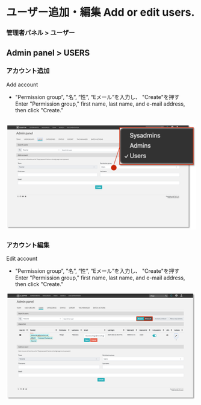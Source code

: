 # ユーザー追加・編集 Add or edit users.
### 管理者パネル > ユーザー
Admin panel > USERS
-

### アカウント追加
Add account

- "Permission group”, ”名”, ”性”, “Eメール”を入力し、 "Create"を押す  
 Enter "Permission group," first name, last name, and e-mail address, then click "Create."

![image](https://github.com/naist-eln/eln/blob/main/manual/Photo/Add_or_Edit_Users-1.png)
-

### アカウント編集
Edit account

- "Permission group”, ”名”, ”性”, “Eメール”を入力し、 "Create"を押す  
 Enter "Permission group," first name, last name, and e-mail address, then click "Create."

![image](https://github.com/naist-eln/eln/blob/main/manual/Photo/Add_or_Edit_Users-2.png)
